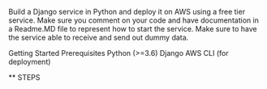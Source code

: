 Build a Django service in Python and deploy it on AWS using a free tier service. Make sure you comment on your code and have documentation in a Readme.MD file to represent how to start the service. Make sure to have the service able to receive and send out dummy data.

Getting Started
Prerequisites
Python (>=3.6)
Django
AWS CLI (for deployment)


** STEPS

